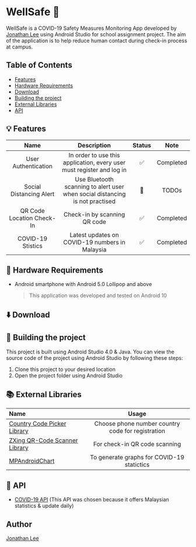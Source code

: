 # WellSafe :blue_heart:
WellSafe is a COVID-19 Safety Measures Monitoring App developed by [Jonathan Lee](https://www.github.com/jonathanlee06) using Android Studio for school assignment project. The aim of the application is to help reduce human contact during check-in process at campus.

## Table of Contents
* [Features](#features)
* [Hardware Requirements](#hardware-requirements)
* [Download](#download)
* [Building the project](#building-the-project)
* [External Libraries](#external-libraries)
* [API](#api)

## :bulb: Features
| Name | Description | Status | Note |
| :-------------: | :----------: | :-------------: | :----------: |
| User Authentication | In order to use this application, every user must register and log in | :white_check_mark: | Completed |
| Social Distancing Alert | Use Bluetooth scanning to alert user when social distancing is not practised | :arrows_counterclockwise: | TODOs |
| QR Code Location Check-In | Check-in by scanning QR code |:white_check_mark: | Completed |
| COVID-19 Stistics | Latest updates on COVID-19 numbers in Malaysia | :white_check_mark: | Completed |

## :iphone: Hardware Requirements
* Android smartphone with Android 5.0 Lollipop and above
    >This application was developed and tested on Android 10

## :arrow_down: Download


## :hammer: Building the project
This project is built using Android Studio 4.0 & Java. You can view the source code of the project using Android Studio by following these steps:
1. Clone this project to your desired location
2. Open the project folder using Android Studio

## :books: External Libraries

| Name                                                                              | Usage                                               |
| :-------------                                                                    | :----------:                                        |
|  [Country Code Picker Library](https://github.com/hbb20/CountryCodePickerProject) | Choose phone number country code for registration   |
|  [ZXing QR-Code Scanner Library](https://github.com/zxing/zxing)                  | For check-in QR code scanning                       |
|  [MPAndroidChart](https://github.com/PhilJay/MPAndroidChart)                      | To generate graphs for COVID-19 statictics          |

## :briefcase: API
* [COVID-19 API](https://github.com/nat236919/covid19-api) (This API was chosen because it offers Malaysian statistics & update daily)

## Author
[Jonathan Lee](https://jonathan-lee.me)
